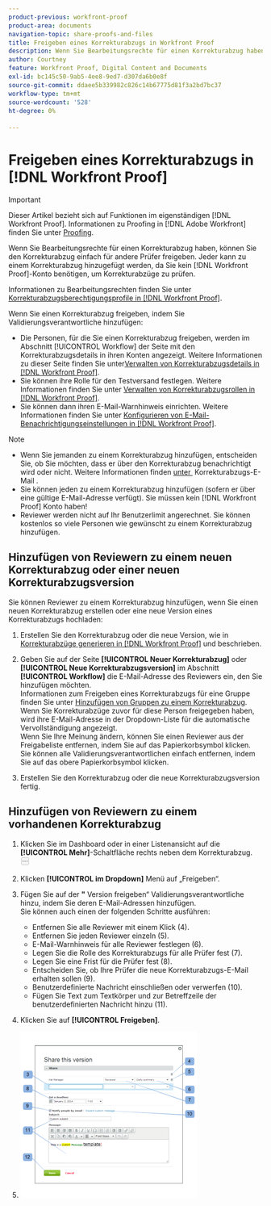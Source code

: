 ```yaml
---
product-previous: workfront-proof
product-area: documents
navigation-topic: share-proofs-and-files
title: Freigeben eines Korrekturabzugs in Workfront Proof
description: Wenn Sie Bearbeitungsrechte für einen Korrekturabzug haben, können Sie den Korrekturabzug einfach für andere Prüfer freigeben. Jeder kann zu einem Korrekturabzug hinzugefügt werden, da Sie für die Überprüfung von Korrekturabzügen kein  [!DNL Workfront Proof] -Konto benötigen.
author: Courtney
feature: Workfront Proof, Digital Content and Documents
exl-id: bc145c50-9ab5-4ee8-9ed7-d307da6b0e8f
source-git-commit: ddaee5b339982c826c14b67775d81f3a2bd7bc37
workflow-type: tm+mt
source-wordcount: '528'
ht-degree: 0%

---
```


# Freigeben eines Korrekturabzugs in [!DNL Workfront Proof]

>[!IMPORTANT]
>
>Dieser Artikel bezieht sich auf Funktionen im eigenständigen [!DNL Workfront Proof]. Informationen zu Proofing in [!DNL Adobe Workfront] finden Sie unter [Proofing](../../../review-and-approve-work/proofing/proofing.md).

Wenn Sie Bearbeitungsrechte für einen Korrekturabzug haben, können Sie den Korrekturabzug einfach für andere Prüfer freigeben. Jeder kann zu einem Korrekturabzug hinzugefügt werden, da Sie kein [!DNL Workfront Proof]-Konto benötigen, um Korrekturabzüge zu prüfen.

Informationen zu Bearbeitungsrechten finden Sie unter [Korrekturabzugsberechtigungsprofile in [!DNL Workfront Proof]](../../../workfront-proof/wp-acct-admin/account-settings/proof-perm-profiles-in-wp.md).

Wenn Sie einen Korrekturabzug freigeben, indem Sie Validierungsverantwortliche hinzufügen:

* Die Personen, für die Sie einen Korrekturabzug freigeben, werden im Abschnitt [!UICONTROL Workflow] der Seite mit den Korrekturabzugsdetails in ihren Konten angezeigt. Weitere Informationen zu dieser Seite finden Sie unter[Verwalten von Korrekturabzugsdetails in [!DNL Workfront Proof]](../../../workfront-proof/wp-work-proofsfiles/manage-your-work/manage-proof-details.md).
* Sie können ihre Rolle für den Testversand festlegen. Weitere Informationen finden Sie unter [Verwalten von Korrekturabzugsrollen in [!DNL Workfront Proof]](../../../workfront-proof/wp-work-proofsfiles/share-proofs-and-files/manage-proof-roles.md).
* Sie können dann ihren E-Mail-Warnhinweis einrichten. Weitere Informationen finden Sie unter [Konfigurieren von E-Mail-Benachrichtigungseinstellungen in [!DNL Workfront Proof]](../../../workfront-proof/wp-emailsntfctns/email-alerts/config-email-notification-settings-wp.md).

>[!NOTE]
>
>* Wenn Sie jemanden zu einem Korrekturabzug hinzufügen, entscheiden Sie, ob Sie möchten, dass er über den Korrekturabzug benachrichtigt wird oder nicht. Weitere Informationen finden [&#x200B; unter &#x200B;](../../../workfront-proof/wp-emailsntfctns/proof-notifications-and-reminders/new-proof-email.md) Korrekturabzugs-E-Mail .
>* Sie können jeden zu einem Korrekturabzug hinzufügen (sofern er über eine gültige E-Mail-Adresse verfügt). Sie müssen kein [!DNL Workfront Proof] Konto haben!
>* Reviewer werden nicht auf Ihr Benutzerlimit angerechnet. Sie können kostenlos so viele Personen wie gewünscht zu einem Korrekturabzug hinzufügen.
>



## Hinzufügen von Reviewern zu einem neuen Korrekturabzug oder einer neuen Korrekturabzugsversion

Sie können Reviewer zu einem Korrekturabzug hinzufügen, wenn Sie einen neuen Korrekturabzug erstellen oder eine neue Version eines Korrekturabzugs hochladen:

1. Erstellen Sie den Korrekturabzug oder die neue Version, wie in [Korrekturabzüge generieren in [!DNL Workfront Proof]](../../../workfront-proof/wp-work-proofsfiles/create-proofs-and-files/generate-proofs.md) und beschrieben.
1. Geben Sie auf der Seite **[!UICONTROL Neuer Korrekturabzug]** oder **[!UICONTROL Neue Korrekturabzugsversion]** im Abschnitt **[!UICONTROL Workflow]** die E-Mail-Adresse des Reviewers ein, den Sie hinzufügen möchten.\
   Informationen zum Freigeben eines Korrekturabzugs für eine Gruppe finden Sie unter [Hinzufügen von Gruppen zu einem Korrekturabzug](../../../workfront-proof/wp-mnguserscontacts/groups/add-groups.md).\
   Wenn Sie Korrekturabzüge zuvor für diese Person freigegeben haben, wird ihre E-Mail-Adresse in der Dropdown-Liste für die automatische Vervollständigung angezeigt.\
   Wenn Sie Ihre Meinung ändern, können Sie einen Reviewer aus der Freigabeliste entfernen, indem Sie auf das Papierkorbsymbol klicken. Sie können alle Validierungsverantwortlichen einfach entfernen, indem Sie auf das obere Papierkorbsymbol klicken.

1. Erstellen Sie den Korrekturabzug oder die neue Korrekturabzugsversion fertig.

## Hinzufügen von Reviewern zu einem vorhandenen Korrekturabzug

1. Klicken Sie im Dashboard oder in einer Listenansicht auf die **[!UICONTROL Mehr]**-Schaltfläche rechts neben dem Korrekturabzug.\
   ![Menü „Mehr“](assets/more-button-small.png)

1. Klicken **[!UICONTROL im Dropdown]** Menü auf „Freigeben“.
1. Fügen Sie auf der **&quot;** Version freigeben“ Validierungsverantwortliche hinzu, indem Sie deren E-Mail-Adressen hinzufügen.\
   Sie können auch einen der folgenden Schritte ausführen:

   * Entfernen Sie alle Reviewer mit einem Klick (4).
   * Entfernen Sie jeden Reviewer einzeln (5).
   * E-Mail-Warnhinweis für alle Reviewer festlegen (6).
   * Legen Sie die Rolle des Korrekturabzugs für alle Prüfer fest (7).
   * Legen Sie eine Frist für die Prüfer fest (8).
   * Entscheiden Sie, ob Ihre Prüfer die neue Korrekturabzugs-E-Mail erhalten sollen (9).
   * Benutzerdefinierte Nachricht einschließen oder verwerfen (10).
   * Fügen Sie Text zum Textkörper und zur Betreffzeile der benutzerdefinierten Nachricht hinzu (11).

1. Klicken Sie auf **[!UICONTROL Freigeben]**.
1. ![Share_this_version_page.png](assets/share-this-version-page-350x330.png)

